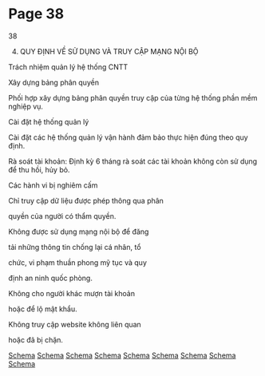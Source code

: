 # Page 38

38

4. QUY ĐỊNH VỀ SỬ DỤNG VÀ TRUY CẬP MẠNG NỘI BỘ

Trách nhiệm quản lý hệ thống CNTT

Xây dựng bảng phân quyền

Phối hợp xây dựng bảng phân quyền truy cập của từng hệ thống phần mềm nghiệp vụ.

Cài đặt hệ thống quản lý

Cài đặt các hệ thống quản lý vận hành đảm bảo thực hiện đúng theo quy định.

Rà soát tài khoản: Định kỳ 6 tháng rà soát các tài khoản không còn sử dụng để thu hồi, hủy bỏ.

Các hành vi bị nghiêm cấm

Chỉ truy cập dữ liệu được phép thông qua phân

quyền của người có thẩm quyền.

Không được sử dụng mạng nội bộ để đăng

tải những thông tin chống lại cá nhân, tổ

chức, vi phạm thuần phong mỹ tục và quy

định an ninh quốc phòng.

Không cho người khác mượn tài khoản

hoặc để lộ mật khẩu.

Không truy cập website không liên quan

hoặc đã bị chặn.

[Schema](page_38_img_0.png)
[Schema](page_38_img_1.png)
[Schema](page_38_img_2.png)
[Schema](page_38_img_3.png)
[Schema](page_38_img_4.png)
[Schema](page_38_img_5.png)
[Schema](page_38_img_6.png)
[Schema](page_38_img_7.png)
[Schema](page_38_img_8.png)

